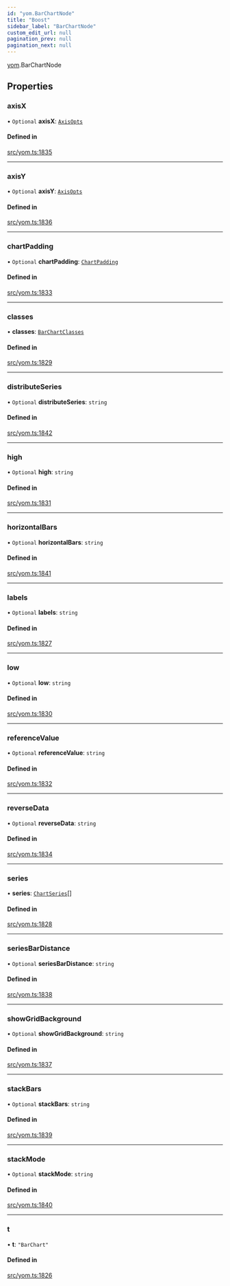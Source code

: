 ```yaml
---
id: "yom.BarChartNode"
title: "Boost"
sidebar_label: "BarChartNode"
custom_edit_url: null
pagination_prev: null
pagination_next: null
---
```


[yom](../namespaces/yom.md).BarChartNode

## Properties

### axisX

• `Optional` **axisX**: [`AxisOpts`](yom.AxisOpts.md)

#### Defined in

[src/yom.ts:1835](https://github.com/yolmio/boost/blob/b239488/src/yom.ts#L1835)

___

### axisY

• `Optional` **axisY**: [`AxisOpts`](yom.AxisOpts.md)

#### Defined in

[src/yom.ts:1836](https://github.com/yolmio/boost/blob/b239488/src/yom.ts#L1836)

___

### chartPadding

• `Optional` **chartPadding**: [`ChartPadding`](yom.ChartPadding.md)

#### Defined in

[src/yom.ts:1833](https://github.com/yolmio/boost/blob/b239488/src/yom.ts#L1833)

___

### classes

• **classes**: [`BarChartClasses`](yom.BarChartClasses.md)

#### Defined in

[src/yom.ts:1829](https://github.com/yolmio/boost/blob/b239488/src/yom.ts#L1829)

___

### distributeSeries

• `Optional` **distributeSeries**: `string`

#### Defined in

[src/yom.ts:1842](https://github.com/yolmio/boost/blob/b239488/src/yom.ts#L1842)

___

### high

• `Optional` **high**: `string`

#### Defined in

[src/yom.ts:1831](https://github.com/yolmio/boost/blob/b239488/src/yom.ts#L1831)

___

### horizontalBars

• `Optional` **horizontalBars**: `string`

#### Defined in

[src/yom.ts:1841](https://github.com/yolmio/boost/blob/b239488/src/yom.ts#L1841)

___

### labels

• `Optional` **labels**: `string`

#### Defined in

[src/yom.ts:1827](https://github.com/yolmio/boost/blob/b239488/src/yom.ts#L1827)

___

### low

• `Optional` **low**: `string`

#### Defined in

[src/yom.ts:1830](https://github.com/yolmio/boost/blob/b239488/src/yom.ts#L1830)

___

### referenceValue

• `Optional` **referenceValue**: `string`

#### Defined in

[src/yom.ts:1832](https://github.com/yolmio/boost/blob/b239488/src/yom.ts#L1832)

___

### reverseData

• `Optional` **reverseData**: `string`

#### Defined in

[src/yom.ts:1834](https://github.com/yolmio/boost/blob/b239488/src/yom.ts#L1834)

___

### series

• **series**: [`ChartSeries`](yom.ChartSeries.md)[]

#### Defined in

[src/yom.ts:1828](https://github.com/yolmio/boost/blob/b239488/src/yom.ts#L1828)

___

### seriesBarDistance

• `Optional` **seriesBarDistance**: `string`

#### Defined in

[src/yom.ts:1838](https://github.com/yolmio/boost/blob/b239488/src/yom.ts#L1838)

___

### showGridBackground

• `Optional` **showGridBackground**: `string`

#### Defined in

[src/yom.ts:1837](https://github.com/yolmio/boost/blob/b239488/src/yom.ts#L1837)

___

### stackBars

• `Optional` **stackBars**: `string`

#### Defined in

[src/yom.ts:1839](https://github.com/yolmio/boost/blob/b239488/src/yom.ts#L1839)

___

### stackMode

• `Optional` **stackMode**: `string`

#### Defined in

[src/yom.ts:1840](https://github.com/yolmio/boost/blob/b239488/src/yom.ts#L1840)

___

### t

• **t**: ``"BarChart"``

#### Defined in

[src/yom.ts:1826](https://github.com/yolmio/boost/blob/b239488/src/yom.ts#L1826)
